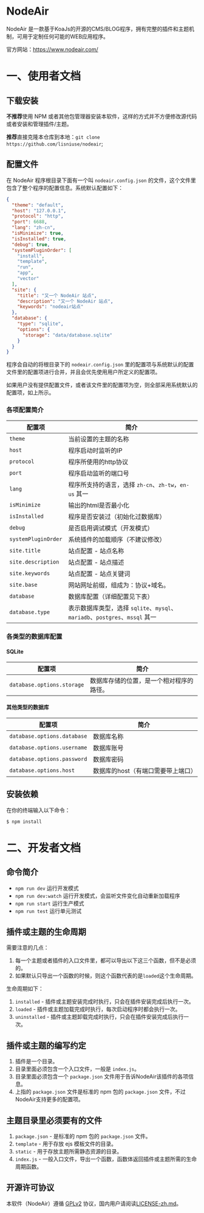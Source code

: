 # NodeAir

NodeAir 是一款基于KoaJs的开源的CMS/BLOG程序，拥有完整的插件和主题机制，可用于定制任何可能的WEB应用程序。

官方网站：https://www.nodeair.com/

# 一、使用者文档

## 下载安装

**不推荐**使用 NPM 或者其他包管理器安装本软件，这样的方式并不方便修改源代码或者安装和管理插件/主题。

**推荐**直接克隆本仓库到本地：``git clone https://github.com/lisniuse/nodeair``;

## 配置文件

在 NodeAir 程序根目录下面有一个叫 ``nodeair.config.json`` 的文件，这个文件里包含了整个程序的配置信息。系统默认配置如下：

```JSON
{
  "theme": "default",
  "host": "127.0.0.1",
  "protocol": "http",
  "port": 6688,
  "lang": "zh-cn",
  "isMinimize": true,
  "isInstalled": true,
  "debug": true,
  "systemPluginOrder": [
    "install",
    "template",
    "run",
    "app",
    "vector"
  ],
  "site": {
    "title": "又一个 NodeAir 站点",
    "description": "又一个 NodeAir 站点",
    "keywords": "nodeair站点"
  },
  "database": {
    "type": "sqlite",
    "options": {
      "storage": "data/database.sqlite"
    }
  }
}
```

程序会自动的将根目录下的 ``nodeair.config.json`` 里的配置项与系统默认的配置文件里的配置项进行合并，并且会优先使用用户所定义的配置项。

如果用户没有提供配置文件，或者该文件里的配置项为空，则全部采用系统默认的配置项，如上所示。

### 各项配置简介

配置项 | 简介
---|---
``theme`` | 当前设置的主题的名称
``host`` | 程序启动时监听的IP
``protocol`` | 程序所使用的http协议
``port`` | 程序启动监听的端口号
``lang`` | 程序所支持的语言，选择 ``zh-cn``、``zh-tw``，``en-us`` 其一
``isMinimize`` | 输出的html是否最小化
``isInstalled`` | 程序是否安装过（初始化过数据库）
``debug`` | 是否启用调试模式（开发模式）
``systemPluginOrder`` | 系统插件的加载顺序（不建议修改）
``site.title`` | 站点配置 - 站点名称
``site.description`` | 站点配置 - 站点描述
``site.keywords`` | 站点配置 - 站点关键词
``site.base`` | 网站网址前缀，组成为：协议+域名。
``database`` | 数据库配置（详细配置见下表）
``database.type`` | 表示数据库类型，选择 ``sqlite``、``mysql``、``mariadb``、``postgres``、``mssql`` 其一

### 各类型的数据库配置

#### SQLite

配置项 | 简介
---|---
``database.options.storage`` | 数据库存储的位置，是一个相对程序的路径。

#### 其他类型的数据库

配置项 | 简介
---|---
``database.options.database`` | 数据库名称
``database.options.username`` | 数据库账号
``database.options.password`` | 数据库密码
``database.options.host`` | 数据库的host（有端口需要带上端口）

## 安装依赖

在你的终端输入以下命令：

```bash
$ npm install
```

# 二、开发者文档

## 命令简介

- ``npm run dev`` 运行开发模式
- ``npm run dev:watch`` 运行开发模式，会监听文件变化自动重新加载程序
- ``npm run start`` 运行生产模式
- ``npm run test`` 运行单元测试

## 插件或主题的生命周期

需要注意的几点：

1. 每一个主题或者插件的入口文件里，都可以导出以下这三个函数，但不是必须的。
2. 如果默认只导出一个函数的时候，则这个函数代表的是``loaded``这个生命周期。

生命周期如下：

1. ``installed`` - 插件或主题安装完成时执行，只会在插件安装完成后执行一次。
1. ``loaded`` - 插件或主题加载完成时执行，每次启动程序时都会执行一次。
1. ``uninstalled`` - 插件或主题卸载完成时执行，只会在插件安装完成后执行一次。

## 插件或主题的编写约定

1. 插件是一个目录。
1. 目录里面必须包含一个入口文件，一般是 ``index.js``。
1. 目录里面必须包含一个 ``package.json`` 文件用于告诉NodeAir该插件的各项信息。
1. 上指的 ``package.json`` 文件是标准的 npm 包的 ``package.json`` 文件，不过NodeAir支持更多的配置项。

## 主题目录里必须要有的文件

1. ``package.json`` - 是标准的 npm 包的 ``package.json`` 文件。
1. ``template`` - 用于存放 ejs 模板文件的目录。
1. ``static`` - 用于存放主题所需静态资源的目录。
1. ``index.js`` - 一般入口文件，导出一个函数，函数体返回插件或主题所需的生命周期函数。

## 开源许可协议

本软件（NodeAir）遵循 [GPLv2](https://www.gnu.org/licenses/old-licenses/gpl-2.0.en.html) 协议，国内用户请阅读[LICENSE-zh.md](/LICENSE-zh.md)。
